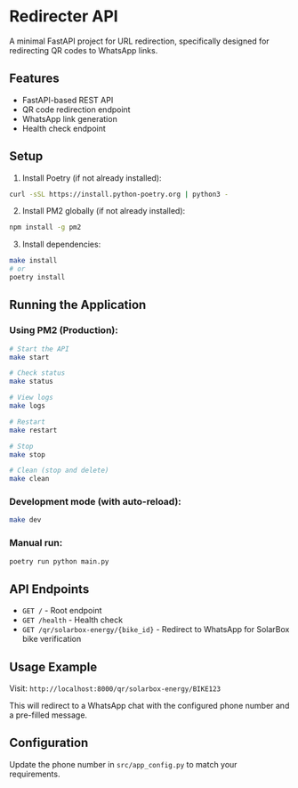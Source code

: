 # Redirecter API

A minimal FastAPI project for URL redirection, specifically designed for redirecting QR codes to WhatsApp links.

## Features

- FastAPI-based REST API
- QR code redirection endpoint
- WhatsApp link generation
- Health check endpoint

## Setup

1. Install Poetry (if not already installed):
```bash
curl -sSL https://install.python-poetry.org | python3 -
```

2. Install PM2 globally (if not already installed):
```bash
npm install -g pm2
```

3. Install dependencies:
```bash
make install
# or
poetry install
```

## Running the Application

### Using PM2 (Production):
```bash
# Start the API
make start

# Check status
make status

# View logs
make logs

# Restart
make restart

# Stop
make stop

# Clean (stop and delete)
make clean
```

### Development mode (with auto-reload):
```bash
make dev
```

### Manual run:
```bash
poetry run python main.py
```

## API Endpoints

- `GET /` - Root endpoint
- `GET /health` - Health check
- `GET /qr/solarbox-energy/{bike_id}` - Redirect to WhatsApp for SolarBox bike verification

## Usage Example

Visit: `http://localhost:8000/qr/solarbox-energy/BIKE123`

This will redirect to a WhatsApp chat with the configured phone number and a pre-filled message.

## Configuration

Update the phone number in `src/app_config.py` to match your requirements.